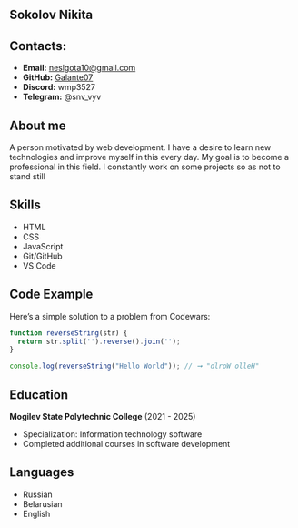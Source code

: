 ## Sokolov Nikita
## Contacts:
- **Email:** neslgota10@gmail.com
- **GitHub:** [Galante07](https://github.com/Galante07)
- **Discord:** wmp3527
- **Telegram:** @snv_vyv
## About me
A person motivated by web development. I have a desire to learn new technologies and improve myself in this every day. My goal is to become a professional in this field. I constantly work on some projects so as not to stand still
## Skills
- HTML
- CSS
- JavaScript 
- Git/GitHub
- VS Code
## Code Example

Here’s a simple solution to a problem from Codewars:

```js
function reverseString(str) {
  return str.split('').reverse().join('');
}

console.log(reverseString("Hello World")); // ➞ "dlroW olleH"
```
## Education

**Mogilev State Polytechnic College** (2021 - 2025)

- Specialization: Information technology software
- Completed additional courses in software development

## Languages

- Russian
- Belarusian
- English

